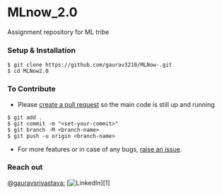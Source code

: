 # MLnow_2.0
Assignment repository for ML tribe


### Setup & Installation

```
$ git clone https://github.com/gaurav3210/MLNow-.git
$ cd MLNow2.0
```

### To Contribute

- Please [create a pull request](https://github.com/gaurav3210/MLNow2.0/pulls) so the main code is still up and running

```
$ git add .
$ git commit -m "<set-your-commit>"
$ git branch -M <branch-name>
$ git push -u origin <branch-name>
```

- For more features or in case of any bugs, [raise an issue](https://github.com/gaurav3210/MLNow2.0/issues).


### Reach out

[@gauravsrivastava:](https://github.com/gaurav3210)
[![LinkedIn][1.1]][1]

[1.1]: https://user-images.githubusercontent.com/26264600/88994287-99226500-d31a-11ea-9a80-a91afd654777.png


[2]: https://www.linkedin.com/in/gauravsrivastava321/
